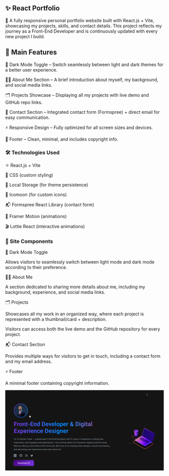 ## ✨ React Portfolio

🚀 A fully responsive personal portfolio website built with React.js + Vite, showcasing my projects, skills, and contact details.
This project reflects my journey as a Front-End Developer and is continuously updated with every new project I build.



## 🔑 Main Features

🌙 Dark Mode Toggle – Switch seamlessly between light and dark themes for a better user experience.

👨‍💻 About Me Section – A brief introduction about myself, my background, and social media links.

🗂️ Projects Showcase – Displaying all my projects with live demo and GitHub repo links.

📩 Contact Section – Integrated contact form (Formspree) + direct email for easy communication.

⚡ Responsive Design – Fully optimized for all screen sizes and devices.

📝 Footer – Clean, minimal, and includes copyright info.




### 🛠️ Technologies Used

⚛️ React.js + Vite

🎨 CSS (custom styling)

💾 Local Storage (for theme persistence)

🎯 Icomoon (for custom icons)

📬 Formspree React Library (contact form)

🎥 Framer Motion (animations)

🎬 Lottie React (interactive animations)




### 📌 Site Components

🌙 Dark Mode Toggle

Allows visitors to seamlessly switch between light mode and dark mode according to their preference.

👨‍💻 About Me

A section dedicated to sharing more details about me, including my background, experience, and social media links.

🗂️ Projects

Showcases all my work in an organized way, where each project is represented with a thumbnail/card + description.

Visitors can access both the live demo and the GitHub repository for every project.

📬 Contact Section

Provides multiple ways for visitors to get in touch, including a contact form and my email address.

⚡ Footer

A minimal footer containing copyright information.




![preview](./public/portfolio.png)
